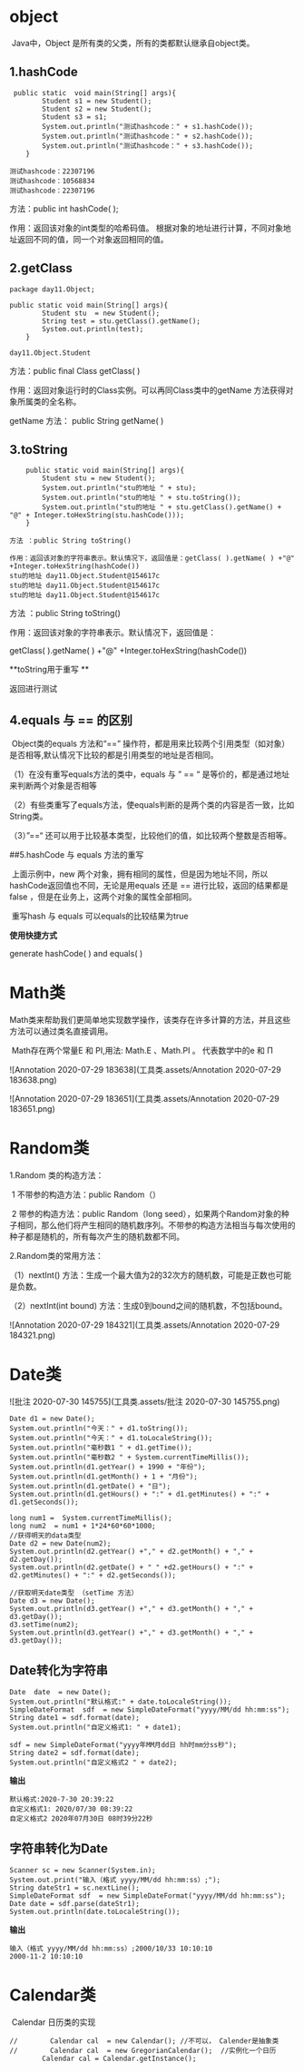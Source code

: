 # object

​	Java中，Object 是所有类的父类，所有的类都默认继承自object类。



## 1.hashCode 

```
 public static  void main(String[] args){
        Student s1 = new Student();
        Student s2 = new Student();
        Student s3 = s1;
        System.out.println("测试hashcode：" + s1.hashCode());
        System.out.println("测试hashcode：" + s2.hashCode());
        System.out.println("测试hashcode：" + s3.hashCode());
    }
```

```输出
测试hashcode：22307196
测试hashcode：10568834
测试hashcode：22307196
```

方法：public  int  hashCode( );

作用：返回该对象的int类型的哈希码值。 根据对象的地址进行计算，不同对象地址返回不同的值，同一个对象返回相同的值。

## 2.getClass

```
package day11.Object;

public static void main(String[] args){
        Student stu  = new Student();
        String test = stu.getClass().getName();
        System.out.println(test);
    }
```

```输出
day11.Object.Student
```

方法：public final Class getClass( )

作用：返回对象运行时的Class实例。可以再同Class类中的getName 方法获得对象所属类的全名称。

getName 方法： public String getName( )



## 3.toString

```
    public static void main(String[] args){
        Student stu = new Student();
        System.out.println("stu的地址 " + stu);
        System.out.println("stu的地址 " + stu.toString());
        System.out.println("stu的地址 " + stu.getClass().getName() + "@" + Integer.toHexString(stu.hashCode()));
    }
```

```输出
方法 ：public String toString()

作用：返回该对象的字符串表示。默认情况下，返回值是：getClass( ).getName( ) +"@" +Integer.toHexString(hashCode())
stu的地址 day11.Object.Student@154617c
stu的地址 day11.Object.Student@154617c
stu的地址 day11.Object.Student@154617c
```

方法 ：public String toString()

作用：返回该对象的字符串表示。默认情况下，返回值是：

getClass( ).getName( ) +"@" +Integer.toHexString(hashCode())



**toString用于重写 **

返回进行测试





## 4.equals  与 == 的区别

​	Object类的equals 方法和“==” 操作符，都是用来比较两个引用类型（如对象）是否相等,默认情况下比较的都是引用类型的地址是否相同。

（1）在没有重写equals方法的类中，equals 与 ” == “ 是等价的，都是通过地址来判断两个对象是否相等

（2）有些类重写了equals方法，使equals判断的是两个类的内容是否一致，比如String类。

（3）”==“ 还可以用于比较基本类型，比较他们的值，如比较两个整数是否相等。



##5.hashCode 与 equals 方法的重写

​	上面示例中，new 两个对象，拥有相同的属性，但是因为地址不同，所以hashCode返回值也不同，无论是用equals 还是 == 进行比较，返回的结果都是false ，但是在业务上，这两个对象的属性全部相同。

​	重写hash 与 equals 可以equals的比较结果为true

**使用快捷方式**

generate hashCode( ) and equals( )



# Math类

​	Math类来帮助我们更简单地实现数学操作，该类存在许多计算的方法，并且这些方法可以通过类名直接调用。

​	Math存在两个常量E 和 PI,用法: Math.E 、Math.PI 。 代表数学中的e 和 Π 



![Annotation 2020-07-29 183638](工具类.assets/Annotation 2020-07-29 183638.png)

![Annotation 2020-07-29 183651](工具类.assets/Annotation 2020-07-29 183651.png)



# Random类

1.Random 类的构造方法：

​	1 不带参的构造方法：public Random（）

​	2 带参的构造方法：public Random（long seed），如果两个Random对象的种子相同，那么他们将产生相同的随机数序列。不带参的构造方法相当与每次使用的种子都是随机的，所有每次产生的随机数都不同。

2.Random类的常用方法：

（1）nextInt() 方法：生成一个最大值为2的32次方的随机数，可能是正数也可能是负数。

（2）nextInt(int bound) 方法：生成0到bound之间的随机数，不包括bound。

![Annotation 2020-07-29 184321](工具类.assets/Annotation 2020-07-29 184321.png)





# Date类

![批注 2020-07-30 145755](工具类.assets/批注 2020-07-30 145755.png)

```
Date d1 = new Date();
System.out.println("今天：" + d1.toString());
System.out.println("今天：" + d1.toLocaleString());
System.out.println("毫秒数1 " + d1.getTime());
System.out.println("毫秒数2 " + System.currentTimeMillis());
System.out.println(d1.getYear() + 1990 + "年份");
System.out.println(d1.getMonth() + 1 + "月份");
System.out.println(d1.getDate() + "日");
System.out.println(d1.getHours() + ":" + d1.getMinutes() + ":" + d1.getSeconds());

long num1 =  System.currentTimeMillis();
long num2  = num1 + 1*24*60*60*1000;
//获得明天的data类型
Date d2 = new Date(num2);
System.out.println(d2.getYear() +"," + d2.getMonth() + "," + d2.getDay());
System.out.println(d2.getDate() + " " +d2.getHours() + ":" + d2.getMinutes() + ":" + d2.getSeconds());

//获取明天date类型 （setTime 方法）
Date d3 = new Date();
System.out.println(d3.getYear() +"," + d3.getMonth() + "," + d3.getDay());
d3.setTime(num2);
System.out.println(d3.getYear() +"," + d3.getMonth() + "," + d3.getDay());
```



## Date转化为字符串

```
Date  date  = new Date();
System.out.println("默认格式:" + date.toLocaleString());
SimpleDateFormat  sdf  = new SimpleDateFormat("yyyy/MM/dd hh:mm:ss");
String date1 = sdf.format(date);
System.out.println("自定义格式1: " + date1);

sdf = new SimpleDateFormat("yyyy年MM月dd日 hh时mm分ss秒");
String date2 = sdf.format(date);
System.out.println("自定义格式2 " + date2);
```

**输出**

```
默认格式:2020-7-30 20:39:22
自定义格式1: 2020/07/30 08:39:22
自定义格式2 2020年07月30日 08时39分22秒
```



## 字符串转化为Date

```
Scanner sc = new Scanner(System.in);
System.out.print("输入（格式 yyyy/MM/dd hh:mm:ss）;");
String dateStr1 = sc.nextLine();
SimpleDateFormat sdf  = new SimpleDateFormat("yyyy/MM/dd hh:mm:ss");
Date date = sdf.parse(dateStr1);
System.out.println(date.toLocaleString());
```

**输出**

``` 
输入（格式 yyyy/MM/dd hh:mm:ss）;2000/10/33 10:10:10
2000-11-2 10:10:10
```





# Calendar类

​	 Calendar 日历类的实现

```
//        Calendar cal  = new Calendar(); //不可以， Calender是抽象类
//        Calendar cal  = new GregorianCalendar();  //实例化一个日历
        Calendar cal = Calendar.getInstance();
```